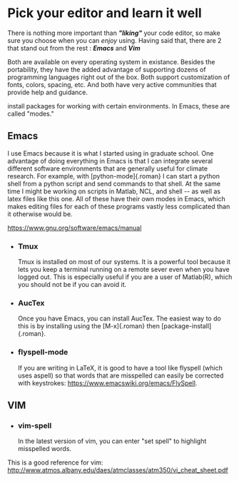 # Pick your editor and learn it well

There is nothing more important than **_"liking"_** your code editor,
so make sure you choose when you can _enjoy_ using. Having said that,
there are 2 that stand out from the rest : **_Emacs_** and **_Vim_**
 
Both are available on every operating system in existance.
Besides the portability, they have the added advantage of supporting
dozens of programming languages right out of the box. Both support
customization of fonts, colors, spacing, etc. And both have very
active communities that provide help and guidance. 

install packages for working with certain
environments. In Emacs, these are called "modes."

## Emacs

I use Emacs because it is what I started using in graduate school. One
advantage of doing everything in Emacs is that I can integrate several
different software environments that are generally useful for climate
research. For example, with [python-mode]{.roman} I can start a python
shell from a python script and send commands to that shell. At the same
time I might be working on scripts in Matlab, NCL, and shell -- as well
as latex files like this one. All of these have their own modes in
Emacs, which makes editing files for each of these programs vastly less
complicated than it otherwise would be.

https://www.gnu.org/software/emacs/manual

-   ### Tmux
    Tmux is installed on most of our systems. It is a powerful tool because
    it lets you keep a terminal running on a remote sever even when you have
    logged out. This is especially useful if you are a user of Matlab(R),
    which you should not be if you can avoid it.

-   ### AucTex
    Once you have Emacs, you can install AucTex. The easiest way to do this
    is by installing using the [M-x]{.roman} then [package-install]{.roman}.

-   ### flyspell-mode
    If you are writing in LaTeX, it is good to have a tool like flyspell
    (which uses aspell) so that words that are misspelled can easily be
    corrected with keystrokes: <https://www.emacswiki.org/emacs/FlySpell>.

## VIM
-   ### vim-spell

    In the latest version of vim, you can enter \"set spell\" to highlight
    misspelled words. 
    
This is a good reference for vim:
<http://www.atmos.albany.edu/daes/atmclasses/atm350/vi_cheat_sheet.pdf>

